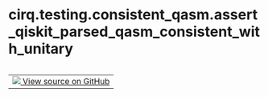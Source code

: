 <div itemscope itemtype="http://developers.google.com/ReferenceObject">
<meta itemprop="name" content="cirq.testing.consistent_qasm.assert_qiskit_parsed_qasm_consistent_with_unitary" />
<meta itemprop="path" content="Stable" />
</div>

# cirq.testing.consistent_qasm.assert_qiskit_parsed_qasm_consistent_with_unitary

<!-- Insert buttons and diff -->

<table class="tfo-notebook-buttons tfo-api" align="left">

<td>
  <a target="_blank" href="https://github.com/quantumlib/cirq/tree/master/cirq/testing/consistent_qasm.py">
    <img src="https://www.tensorflow.org/images/GitHub-Mark-32px.png" />
    View source on GitHub
  </a>
</td>
</table>





<pre class="devsite-click-to-copy prettyprint lang-py tfo-signature-link">
<code>cirq.testing.consistent_qasm.assert_qiskit_parsed_qasm_consistent_with_unitary(
    qasm, unitary
)
</code></pre>



<!-- Placeholder for "Used in" -->
